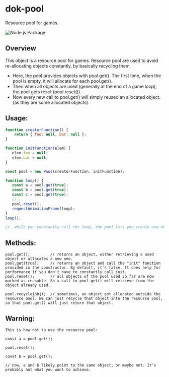 # dok-pool
Resource pool for games.

![Node.js Package](https://github.com/jacklehamster/dok-pool/workflows/Node.js%20Package/badge.svg)

## Overview

This object is a resource pool for games. Resource pool are used to avoid re-allocating objects constantly, by basically recycling them.

- Here, the pool provides objects with pool.get(). The first time, when the pool is empty, it will allocate for each pool.get().
- Then when all objects are used (generally at the end of a game loop), the pool gets reset (pool.reset()).
- Now every new call to pool.get() will simply reused an allocated object. (as they are some allocated objects).

## Usage:

```javascript
function creatorFunction() {
    return { foo: null, bar: null };
}

function initFunction(elem) {
   elem.foo = null;
   elem.bar = null;
}

const pool = new Pool(creatorFunction, initFunction);

function loop() {
   const a = pool.get(true);
   const b = pool.get(true);
   const c = pool.get(true);
   //...
   pool.reset();
   requestAnimationFrame(loop);
}
loop();

//  while you constantly call the loop, the pool lets you create new objects without allocating them.

```

## Methods:
```
pool.get();         // returns an object, either retrieving a used object or allocates a new one.
pool.get(true);     // returns an object and call the "init" function provided in the constructor. By default, it's false. It does help for performance if you don't have to constantly call init.
pool.reset();       // all objects of the pool used so far are now marked as reusable. So a call to pool.get() will retrieve from the object already used.

pool.recycle(obj);  // sometimes, an object got allocated outside the resource pool. We can just recycle that object into the resource pool, so that pool.get() will just return that object.

```

## Warning:
```
This is how not to use the resource pool:

const a = pool.get();

pool.reset();

const b = pool.get();

// now, a and b likely point to the same object, or maybe not. It's probably not what you want to achieve.


```


